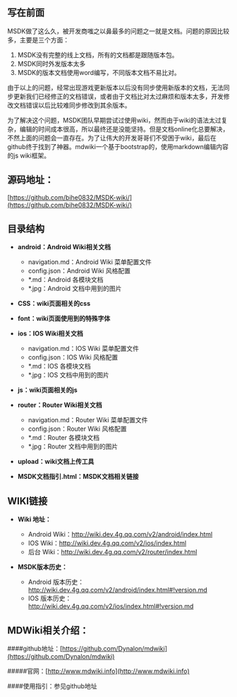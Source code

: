 ## 写在前面

MSDK做了这么久，被开发商嗤之以鼻最多的问题之一就是文档。问题的原因比较多，主要是三个方面：

1. MSDK没有完整的线上文档，所有的文档都是跟随版本包。
2. MSDK同时外发版本太多
3. MSDK的版本文档使用word编写，不同版本文档不易比对。

由于以上的问题，经常出现游戏更新版本以后没有同步使用新版本的文档，无法同步更新我们已经修正的文档错误，或者由于文档比对太过麻烦和版本太多，开发修改文档错误以后比较难同步修改到其余版本。

为了解决这个问题，MSDK团队早期尝试过使用wiki，然而由于wiki的语法太过复杂，编辑的时间成本很高，所以最终还是没能坚持。但是文档online化总要解决，不然上面的问题会一直存在。为了让伟大的开发哥哥们不受困于wiki，最后在github终于找到了神器。mdwiki一个基于bootstrap的，使用markdown编辑内容的js wiki框架。

## 源码地址：
[https://github.com/bihe0832/MSDK-wiki/](https://github.com/bihe0832/MSDK-wiki/)
## 目录结构

- **android：Android Wiki相关文档**

	- navigation.md：Android Wiki 菜单配置文件
	- config.json：Android Wiki 风格配置
	- *.md：Android 各模块文档
	- *.jpg：Android 文档中用到的图片

- **CSS：wiki页面相关的css**

- **font：wiki页面使用到的特殊字体**

- **ios：IOS Wiki相关文档**

	- navigation.md：IOS Wiki 菜单配置文件
	- config.json：IOS Wiki 风格配置
	- *.md：IOS 各模块文档
	- *.jpg：IOS 文档中用到的图片	


- **js：wiki页面相关的js**

- **router：Router Wiki相关文档**

	- navigation.md：Router Wiki 菜单配置文件
	- config.json：Router Wiki 风格配置
	- *.md：Router 各模块文档
	- *.jpg：Router 文档中用到的图片

- **upload：wiki文档上传工具**

- **MSDK文档指引.html：MSDK文档相关链接**

## WIKI链接

- **Wiki 地址：**

	- Android Wiki：http://wiki.dev.4g.qq.com/v2/android/index.html
	- IOS Wiki：http://wiki.dev.4g.qq.com/v2/ios/index.html
	- 后台 Wiki：http://wiki.dev.4g.qq.com/v2/router/index.html

- **MSDK版本历史：**

	- Android 版本历史：http://wiki.dev.4g.qq.com/v2/android/index.html#!version.md
	- IOS 版本历史：http://wiki.dev.4g.qq.com/v2/ios/index.html#!version.md
	
## MDWiki相关介绍：

####github地址：[https://github.com/Dynalon/mdwiki](https://github.com/Dynalon/mdwiki)

#####官网：[http://www.mdwiki.info](http://www.mdwiki.info)

####使用指引：参见github地址
